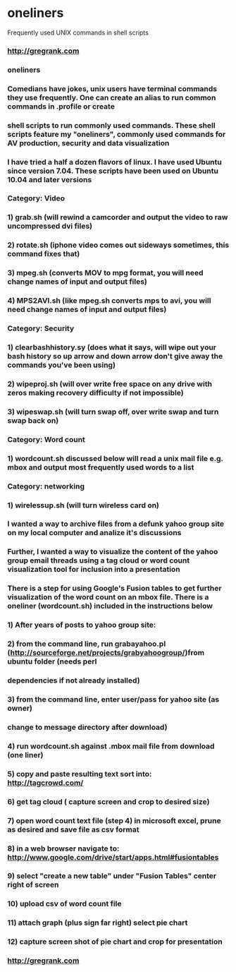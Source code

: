 # oneliners
Frequently used UNIX commands in shell scripts

### http://gregrank.com

### oneliners
### Comedians have jokes, unix users have terminal commands they use frequently. One can create an alias to run common commands in .profile or create
### shell scripts to run commonly used commands. These shell scripts feature my "oneliners", commonly used commands for AV production, security and data visualization

### I have tried a half a dozen flavors of linux. I have used Ubuntu since version 7.04. These scripts have been used on Ubuntu 10.04 and later versions

### Category: Video
### 1) grab.sh (will rewind a camcorder and output the video to raw uncompressed dvi files)
### 2) rotate.sh (iphone video comes out sideways sometimes, this command fixes that)
### 3) mpeg.sh (converts MOV to mpg format, you will need change names of input and output files)
### 4) MPS2AVI.sh (like mpeg.sh converts mps to avi, you will need change names of input and output files)

### Category: Security
### 1) clearbashhistory.sy (does what it says, will wipe out your bash history so up arrow and down arrow don't give away the commands you've been using)
### 2) wipeproj.sh (will over write free space on any drive with zeros making recovery difficulty if not impossible)
### 3) wipeswap.sh (will turn swap off, over write swap and turn swap back on)

### Category: Word count
### 1) wordcount.sh discussed below will read a unix mail file e.g. mbox and output most frequently used words to a list

### Category: networking
### 1) wirelessup.sh (will turn wireless card on)


### I wanted a way to archive files from a defunk yahoo group site on my local computer and analize it's discussions
### Further, I wanted a way to visualize the content of the yahoo group email threads using a tag cloud or word count visualization tool for inclusion into a presentation
### There is a step for using Google's Fusion tables to get further visualization of the word count on an mbox file. There is a oneliner (wordcount.sh) included in the instructions below


### 1) After years of posts to yahoo group site:
### 2) from the command line, run grabayahoo.pl (http://sourceforge.net/projects/grabyahoogroup/)from ubuntu folder (needs perl
### dependencies if not already installed)
### 3) from the command line, enter user/pass for yahoo site (as owner)
### change to message directory after download) 
### 4) run wordcount.sh against .mbox mail file from download (one liner)
### 5) copy and paste resulting text sort into: http://tagcrowd.com/
### 6) get tag cloud ( capture screen and crop to desired size)
### 7) open word count text file (step 4) in microsoft excel, prune as desired and save file as csv format
### 8) in a web browser navigate to: http://www.google.com/drive/start/apps.html#fusiontables
### 9) select "create a new table" under "Fusion Tables" center right of screen
### 10) upload csv of word count file
### 11) attach graph (plus sign far right) select pie chart
### 12) capture screen shot of pie chart and crop for presentation

### http://gregrank.com
